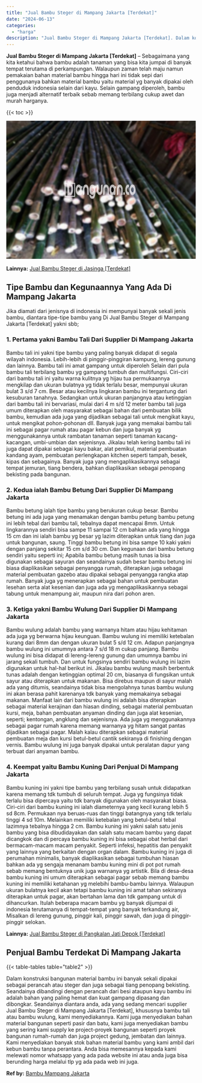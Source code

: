 ```yaml
---
title: "Jual Bambu Steger di Mampang Jakarta [Terdekat]"
date: "2024-06-13"
categories: 
  - "harga"
description: "Jual Bambu Steger di Mampang Jakarta [Terdekat]. Dalam konstruksi bangunan material bambu ini banyak sekali dipakai sebagai perancah atau steger dan juga seb..."
---
```


**Jual Bambu Steger di Mampang Jakarta \[Terdekat\]** – Sebagaimana yang kita ketahui bahwa bambu adalah tanaman yang bisa kita jumpai di banyak tempat terutama di perkampungan. Walaupun zaman telah maju namun pemakaian bahan material bambu hingga hari ini tidak sepi dari penggunanya bahkan material bambu yaitu material yg banyak dipakai oleh penduduk indonesia selain dari kayu. Selain gampang diperoleh, bambu juga menjadi alternatif terbaik sebab memang terbilang cukup awet dan murah harganya.

{{< toc >}}

![Jual Bambu Steger di Mampang Jakarta [Terdekat]](/images/jual-bambu-tali-21.png)

**Lainnya:** [Jual Bambu Steger di Jasinga \[Terdekat\]](https://bambu.bangunan.co/jual-bambu-steger-di-jasinga-terdekat/)

## Tipe Bambu dan Kegunaannya Yang Ada Di Mampang Jakarta

Jika diamati dari jenisnya di indonesia ini mempunyai banyak sekali jenis bambu, diantara tipe-tipe bambu yang Di Jual Bambu Steger di Mampang Jakarta \[Terdekat\] yakni sbb;

### 1\. Pertama yakni Bambu Tali Dari Supplier Di Mampang Jakarta

Bambu tali ini yakni tipe bambu yang paling banyak didapat di segala wilayah indonesia. Lebih-lebih di pinggir-pinggiran kampung, lereng gunung dan lainnya. Bambu tali ini amat gampang untuk diperoleh Selain dari pula bambu tali terbilang bambu yg gampang tumbuh dan multifungsi. Ciri-ciri dari bambu tali ini yaitu warna kulitnya yg hijau tua permukaannya mengkilap dan ukuran bulatnya yg tidak terlalu besar, mempunyai ukuran bulat 3 s/d 7 cm. Besar atau kecilnya lingkaran bambu ini tergantung dari kesuburan tanahnya. Sedangkan untuk ukuran panjangnya atau ketinggian dari bambu tali ini bervariasi, mulai dari 4 m s/d 12 meter bambu tali juga umum diterapkan oleh masyarakat sebagai bahan dari pembuatan bilik bambu, kemudian ada juga yang dijadikan sebagai tali untuk mengikat kayu, untuk mengikat pohon-pohonan dll. Banyak juga yang memakai bambu tali ini sebagai pagar rumah atau pagar kebun dan juga banyak yg menggunakannya untuk rambatan tanaman seperti tanaman kacang-kacangan, umbi-umbian dan sejenisnya. Jikalau telah kering bambu tali ini juga dapat dipakai sebagai kayu bakar, alat pemikul, material pembuatan kandang ayam, pembuatan perlengkapan kitchen seperti tampah, besek, kipas dan sebagainya. Banyak juga yang mengaplikasikannya sebagai tempat jemuran, tiang bendera, bahkan diaplikasikan sebagai penopang bekisting pada bangunan.

### 2\. Kedua ialah Bambu Betung Dari Supplier Di Mampang Jakarta

Bambu betung ialah tipe bambu yang berukuran cukup besar. Bambu betung ini ada juga yang menamakan dengan bambu petung bambu petung ini lebih tebal dari bambu tali, tebalnya dapat mencapai 8mm. Untuk lingkarannya sendiri bisa sampe 11 sampai 12 cm bahkan ada yang hingga 15 cm dan ini ialah bambu yg besar yg lazim diterapkan untuk tiang dan juga untuk bangunan, saung. Tinggi bambu betung ini bisa sampe 10 kaki yakni dengan panjang sekitar 15 cm s/d 30 cm. Dan kegunaan dari bambu betung sendiri yaitu seperti ini; Apabila bambu betung masih tunas ia bisa digunakan sebagai sayuran dan seandainya sudah besar bambu betung ini biasa diaplikasikan sebagai penyangga rumah, diterapkan juga sebagai material pembuatan gazebo atau dipakai sebagai penyangga rangka atap rumah. Banyak juga yg menerapkan sebagai bahan untuk pembuatan lesehan serta alat kesenian dan juga ada yg mengaplikasikannya sebagai tabung untuk menampung air, maupun nira dari pohon aren.

### 3\. Ketiga yakni Bambu Wulung Dari Supplier Di Mampang Jakarta

Bambu wulung adalah bambu yang warnanya hitam atau hijau kehitaman ada juga yg berwarna hijau keunguan. Bambu wulung ini memiliki ketebalan kurang dari 8mm dan dengan ukuran bulat 5 s/d 12 cm. Adapun panjangnya bambu wulung ini umumnya antara 7 s/d 18 m cukup panjang. Bambu wulung ini bisa didapat di lereng-lereng gunung dan umumnya bambu ini jarang sekali tumbuh. Dan untuk fungsinya sendiri bambu wulung ini lazim digunakan untuk hal-hal berikut ini. Jikalau bambu wulung masih berbentuk tunas adalah dengan ketinggian optimal 20 cm, biasanya di fungsikan untuk sayur atau diterapkan untuk makanan. Bisa direbus maupun di sayur malah ada yang ditumis, seandainya tidak bisa mengolahnya tunas bambu wulung ini akan berasa pahit karenanya tdk banyak yang memakainya sebagai makanan. Manfaat lain dari bambu wulung ini adalah bisa diterapkan sebagai material kerajinan dan hiasan dinding, sebagai material pembuatan kursi, meja, bahan pembuatan anyaman dinding dan juga alat kesenian, seperti; kentongan, angklung dan sejenisnya. Ada juga yg menggunakannya sebagai pagar rumah karena memang warnanya yg hitam sangat pantas dijadikan sebagai pagar. Malah kalau diterapkan sebagai material pembuatan meja dan kursi betul-betul cantik sekiranya di finishing dengan vernis. Bambu wulung ini juga banyak dipakai untuk peralatan dapur yang terbuat dari anyaman bambu.

### 4\. Keempat yaitu Bambu Kuning Dari Penjual Di Mampang Jakarta

Bambu kuning ini yakni tipe bambu yang terbilang susah untuk didapatkan karena memang tdk tumbuh di seluruh tempat. Juga yg fungsinya tidak terlalu bisa dipercaya yaitu tdk banyak digunakan oleh masyarakat biasa. Ciri-ciri dari bambu kuning ini ialah diameternya yang kecil kurang lebih 5 sd 8cm. Permukaan nya beruas-ruas dan tinggi batangnya yang tdk terlalu tinggi 4 sd 10m. Melainkan memiliki ketebalan yang betul-betul tebal lazimnya tebalnya hingga 2 cm. Bambu kuning ini yakni salah satu jenis bambu yang bisa dibudidayakan dan salah satu macam bambu yang dapat dicangkok dan di percaya bambu kuning ini bisa sebagai obat herbal dari bermacam-macam macam penyakit. Seperti infeksi, hepatitis dan penyakit yang lainnya yang berkaitan dengan organ dalam. Bambu kuning ini juga di perumahan minimalis, banyak diaplikasikan sebagai tumbuhan hiasan bahkan ada yg sengaja menanam bambu kuning mini di pot pot rumah sebab memang bentuknya unik juga warnanya yg artistik. Bila di desa-desa bambu kuning ini umum diterapkan sebagai pagar sebab memang bambu kuning ini memiliki ketahanan yg melebihi bambu-bambu lainnya. Walaupun ukuran bulatnya kecil akan tetapi bambu kuning ini amat tahan sekiranya diterapkan untuk pagar, akan bertahan lama dan tdk gampang untuk di dihancurkan. Itulah beberapa macam bambu yg banyak dijumpai di indonesia terutamanya di tempat-tempat yang banyak terkandung air, Misalkan di lereng gunung, pinggir kali, pinggir sawah, dan juga di pinggir-pinggir selokan.

**Lainnya:** [Jual Bambu Steger di Pangkalan Jati Depok \[Terdekat\]](https://bambu.bangunan.co/jual-bambu-steger-di-pangkalan-jati-depok-terdekat/)

## Penjual Bambu Terdekat Di Mampang Jakarta

{{< table-tables table="table2" >}}

Dalam konstruksi bangunan material bambu ini banyak sekali dipakai sebagai perancah atau steger dan juga sebagai tiang penopang bekisting. Seandainya dibandingi dengan perancah dari besi ataupun kayu bambu ini adalah bahan yang paling hemat dan kuat gampang dipasang dan dibongkar. Seandainya diantara anda, ada yang sedang mencari supplier Jual Bambu Steger di Mampang Jakarta \[Terdekat\], khususnya bambu tali atau bambu wulung, kami menyediakannya. Kami juga menyediakan bahan material bangunan seperti pasir dan batu, kami juga menyediakan bambu yang sering kami supply ke project-proyek bangunan seperti proyek bangunan rumah-rumah dan juga project gedung, jembatan dan lainnya. Kami menyediakan banyak stok bahan material bambu yang kami ambil dari kebun bambu tanpa perantara. Anda bisa memesannya kepada kami melewati nomor whatsapp yang ada pada website ini atau anda juga bisa berunding harga melalui tlp yg ada pada web ini juga.

**Ref by:** [Bambu Mampang Jakarta](https://id.wikipedia.org/wiki/Bambu)
